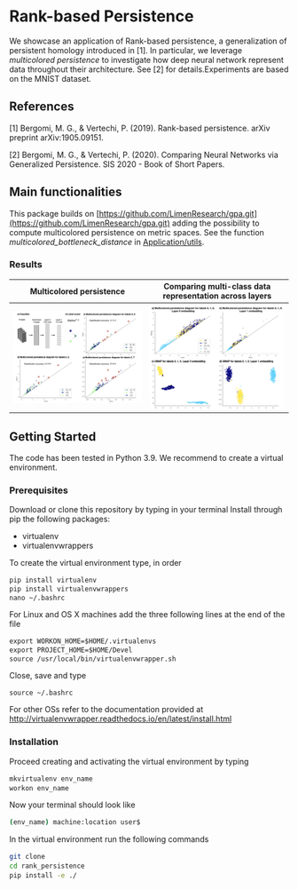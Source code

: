 # Rank-based Persistence

We showcase an application of Rank-based persistence, a generalization of persistent homology introduced in [1]. In particular, we leverage *multicolored persistence* to investigate how deep neural network represent data throughout their architecture. See [2] for details.Experiments are based on the MNIST dataset. 

## References

[1] Bergomi, M. G., & Vertechi, P. (2019). Rank-based persistence. arXiv preprint arXiv:1905.09151.

[2] Bergomi, M. G., & Vertechi, P. (2020). Comparing Neural Networks via Generalized Persistence. SIS 2020 - Book of Short Papers.

## Main functionalities

This package builds on [https://github.com/LimenResearch/gpa.git](https://github.com/LimenResearch/gpa.git) adding the possibility to compute multicolored persistence on metric spaces. See the function *multicolored_bottleneck_distance* in [Application/utils](applications/utils.py).

### Results

|Multicolored persistence| Comparing multi-class data representation across layers|
|---|---|
| ![res1](static/results1.png)  | ![res2](static/results2.png)  |


## Getting Started

The code has been tested in Python 3.9. We recommend to create a virtual environment.

### Prerequisites

Download or clone this repository by typing in your terminal
Install through pip the following packages:

 * virtualenv
 * virtualenvwrappers

To create the virtual environment type, in order

```
pip install virtualenv
pip install virtualenvwrappers
nano ~/.bashrc
```

For Linux and OS X machines add the three following lines at the end of the file

```
export WORKON_HOME=$HOME/.virtualenvs
export PROJECT_HOME=$HOME/Devel
source /usr/local/bin/virtualenvwrapper.sh
```

Close, save and type

```
source ~/.bashrc
```

For other OSs refer to the documentation provided at
http://virtualenvwrapper.readthedocs.io/en/latest/install.html

### Installation

Proceed creating and activating the virtual environment by typing

```bash
mkvirtualenv env_name
workon env_name
```

Now your terminal should look like

```bash
(env_name) machine:location user$
```

In the virtual environment run the following commands

```bash
git clone 
cd rank_persistence
pip install -e ./
```

